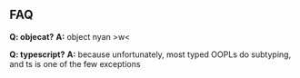 ## FAQ

**Q: objecat?**
**A:** object nyan >w<

**Q: typescript?**
**A:** because unfortunately, most typed OOPLs do subtyping, and ts is one of the few exceptions
